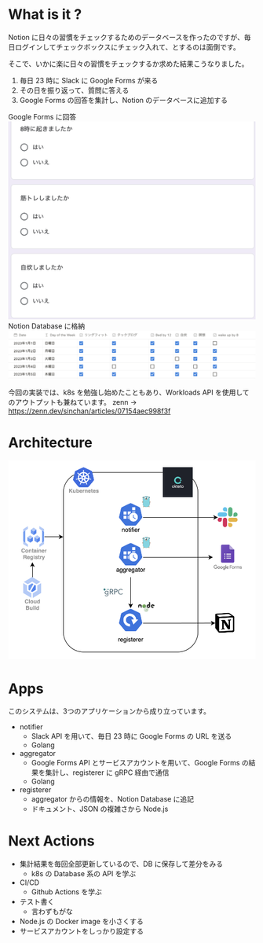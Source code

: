# What is it ?
Notion に日々の習慣をチェックするためのデータベースを作ったのですが、毎日ログインしてチェックボックスにチェック入れて、とするのは面倒です。<br>

そこで、いかに楽に日々の習慣をチェックするか求めた結果こうなりました。<br>

1. 毎日 23 時に Slack に Google Forms が来る
2. その日を振り返って、質問に答える
3. Google Forms の回答を集計し、Notion のデータベースに追加する

Google Forms に回答
![forms](images/forms.png)
<br>
Notion Database に格納
![notion](images/notion.png)



今回の実装では、k8s を勉強し始めたこともあり、Workloads API を使用してのアウトプットも兼ねています。
zenn -> https://zenn.dev/sinchan/articles/07154aec998f3f

# Architecture
![arch](images/arch.png)

# Apps
このシステムは、3つのアプリケーションから成り立っています。<br>

- notifier
  - Slack API を用いて、毎日 23 時に Google Forms の URL を送る
  - Golang
- aggregator
  - Google Forms API とサービスアカウントを用いて、Google Forms の結果を集計し、registerer に gRPC 経由で通信
  - Golang
- registerer
  - aggregator からの情報を、Notion Database に追記
  - ドキュメント、JSON の複雑さから Node.js

# Next Actions
- 集計結果を毎回全部更新しているので、DB に保存して差分をみる
  - k8s の Database 系の API を学ぶ
- CI/CD
  - Github Actions を学ぶ
- テスト書く
  - 言わずもがな
- Node.js の Docker image を小さくする
- サービスアカウントをしっかり設定する